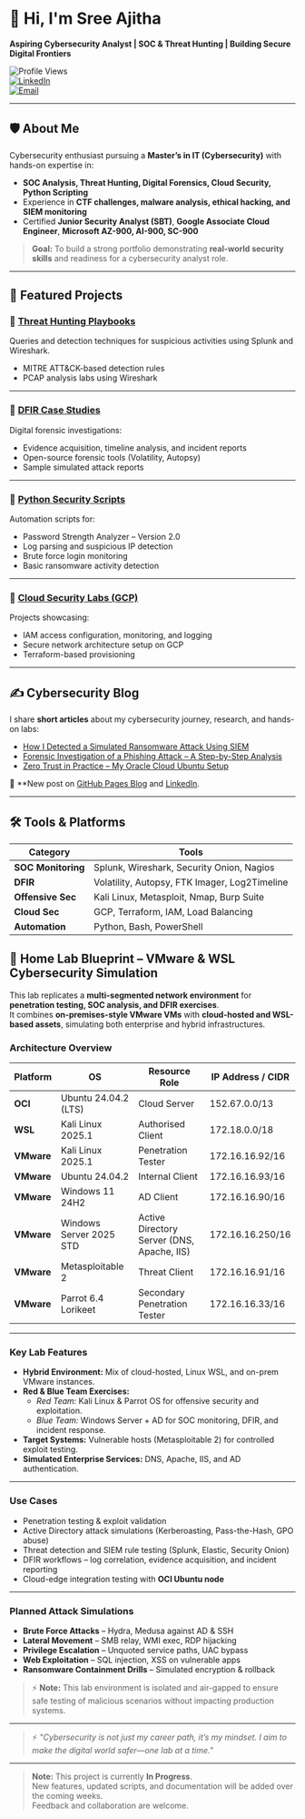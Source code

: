 # 👋 Hi, I'm Sree Ajitha  
**Aspiring Cybersecurity Analyst | SOC & Threat Hunting | Building Secure Digital Frontiers**

![Profile Views](https://komarev.com/ghpvc/?username=Sree-Ajitha&label=Profile%20Views&color=0e75b6&style=flat)  
[![LinkedIn](https://img.shields.io/badge/LinkedIn-Connect-blue?style=flat&logo=linkedin)](https://www.linkedin.com/in/sreeaj)  
[![Email](https://img.shields.io/badge/Email-sree%40hotmail.co.nz-red?style=flat&logo=gmail)](mailto:sree@hotmail.co.nz)  

---

## 🛡️ About Me

Cybersecurity enthusiast pursuing a **Master’s in IT (Cybersecurity)** with hands-on expertise in:
- **SOC Analysis, Threat Hunting, Digital Forensics, Cloud Security, Python Scripting**
- Experience in **CTF challenges, malware analysis, ethical hacking, and SIEM monitoring**
- Certified **Junior Security Analyst (SBT)**, **Google Associate Cloud Engineer**, **Microsoft AZ-900, AI-900, SC-900**

> **Goal:** To build a strong portfolio demonstrating **real-world security skills** and readiness for a cybersecurity analyst role.

---

## 🚀 Featured Projects

### 🔹 [Threat Hunting Playbooks](https://github.com/YOUR_GITHUB_USERNAME/Threat-Hunting)
Queries and detection techniques for suspicious activities using Splunk and Wireshark.  
- MITRE ATT&CK-based detection rules  
- PCAP analysis labs using Wireshark  
 
---

### 🔹 [DFIR Case Studies](https://github.com/YOUR_GITHUB_USERNAME/DFIR-Cases)
Digital forensic investigations:
- Evidence acquisition, timeline analysis, and incident reports  
- Open-source forensic tools (Volatility, Autopsy)  
- Sample simulated attack reports

---

### 🔹 [Python Security Scripts](https://github.com/Sree-Ajitha/Python-Security-Tools/blob/043d678e509130da729bf498dc15e9dba14093da/README.md)
Automation scripts for:
- Password Strength Analyzer – Version 2.0
- Log parsing and suspicious IP detection  
- Brute force login monitoring  
- Basic ransomware activity detection  

---

### 🔹 [Cloud Security Labs (GCP)](https://github.com/YOUR_GITHUB_USERNAME/Cloud-Security-Labs)
Projects showcasing:
- IAM access configuration, monitoring, and logging  
- Secure network architecture setup on GCP  
- Terraform-based provisioning

---

## ✍ Cybersecurity Blog

I share **short articles** about my cybersecurity journey, research, and hands-on labs:
- [How I Detected a Simulated Ransomware Attack Using SIEM](https://YOUR_GITHUB_PAGES_URL/article1)
- [Forensic Investigation of a Phishing Attack – A Step-by-Step Analysis](https://YOUR_GITHUB_PAGES_URL/article2)
- [Zero Trust in Practice – My Oracle Cloud Ubuntu Setup](https://YOUR_GITHUB_PAGES_URL/article3)

📌 **New post on [GitHub Pages Blog](https://YOUR_GITHUB_PAGES_URL) and [LinkedIn](https://www.linkedin.com/in/sreeaj).

---

## 🛠️ Tools & Platforms

| Category          | Tools |
|--------------------|---------------------------------------------|
| **SOC Monitoring** | Splunk, Wireshark, Security Onion, Nagios   |
| **DFIR**           | Volatility, Autopsy, FTK Imager, Log2Timeline |
| **Offensive Sec**  | Kali Linux, Metasploit, Nmap, Burp Suite    |
| **Cloud Sec**      | GCP, Terraform, IAM, Load Balancing         |
| **Automation**     | Python, Bash, PowerShell                    |

## 🧪 Home Lab Blueprint – VMware & WSL Cybersecurity Simulation

This lab replicates a **multi-segmented network environment** for **penetration testing, SOC analysis, and DFIR exercises**.  
It combines **on-premises-style VMware VMs** with **cloud-hosted and WSL-based assets**, simulating both enterprise and hybrid infrastructures.

### **Architecture Overview**

| **Platform** | **OS**                       | **Resource Role**                             | **IP Address / CIDR**   |
|--------------|------------------------------|-----------------------------------------------|-------------------------|
| **OCI**      | Ubuntu 24.04.2 (LTS)         | Cloud Server                                  | 152.67.0.0/13           |
| **WSL**      | Kali Linux 2025.1            | Authorised Client                             | 172.18.0.0/18           |
| **VMware**   | Kali Linux 2025.1            | Penetration Tester                            | 172.16.16.92/16         |
| **VMware**   | Ubuntu 24.04.2               | Internal Client                               | 172.16.16.93/16         |
| **VMware**   | Windows 11 24H2              | AD Client                                     | 172.16.16.90/16         |
| **VMware**   | Windows Server 2025 STD      | Active Directory Server (DNS, Apache, IIS)    | 172.16.16.250/16        |
| **VMware**   | Metasploitable 2             | Threat Client                                 | 172.16.16.91/16         |
| **VMware**   | Parrot 6.4 Lorikeet          | Secondary Penetration Tester                  | 172.16.16.33/16         |

---

### **Key Lab Features**
- **Hybrid Environment:** Mix of cloud-hosted, Linux WSL, and on-prem VMware instances.  
- **Red & Blue Team Exercises:**  
  - *Red Team:* Kali Linux & Parrot OS for offensive security and exploitation.  
  - *Blue Team:* Windows Server + AD for SOC monitoring, DFIR, and incident response.  
- **Target Systems:** Vulnerable hosts (Metasploitable 2) for controlled exploit testing.  
- **Simulated Enterprise Services:** DNS, Apache, IIS, and AD authentication.

---

### **Use Cases**
- Penetration testing & exploit validation  
- Active Directory attack simulations (Kerberoasting, Pass-the-Hash, GPO abuse)  
- Threat detection and SIEM rule testing (Splunk, Elastic, Security Onion)  
- DFIR workflows – log correlation, evidence acquisition, and incident reporting  
- Cloud-edge integration testing with **OCI Ubuntu node**

---

### **Planned Attack Simulations**
- **Brute Force Attacks** – Hydra, Medusa against AD & SSH  
- **Lateral Movement** – SMB relay, WMI exec, RDP hijacking  
- **Privilege Escalation** – Unquoted service paths, UAC bypass  
- **Web Exploitation** – SQL injection, XSS on vulnerable apps  
- **Ransomware Containment Drills** – Simulated encryption & rollback

> ⚡ **Note:** This lab environment is isolated and air-gapped to ensure safe testing of malicious scenarios without impacting production systems.

---

> ⚡ *"Cybersecurity is not just my career path, it’s my mindset. I aim to make the digital world safer—one lab at a time."*

---

> **Note:** This project is currently **In Progress**.  
> New features, updated scripts, and documentation will be added over the coming weeks.  
> Feedback and collaboration are welcome.
